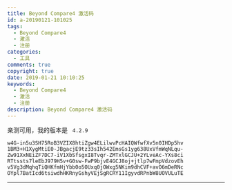 ```yaml
---
title: Beyond Compare4 激活码
id: a-20190121-101025
tags:
  - Beyond Compare4
  - 激活
  - 注册
categories:
  - 工具
comments: true
copyright: true
date: 2019-01-21 10:10:25
keywords: 
  - Beyond Compare4
  - 激活
  - 注册
description: Beyond Compare4 激活码
---
```


<script type="text/javascript" src="/js/src/baidu.js"></script>


亲测可用，我的版本是 ` 4.2.9`

```
w4G-in5u3SH75RoB3VZIX8htiZgw4ELilwvPcHAIQWfwfXv5n0IHDp5hv
1BM3+H1XygMtiE0-JBgacjE9tz33sIh542EmsGs1yg638UxVfmWqNLqu-
Zw91XxNEiZF7DC7-iV1XbSfsgxI8Tvqr-ZMTxlGCJU+2YLveAc-YXs8ci
RTtssts7leEbJ979H5v+G0sw-FwP9bjvE4GCJ8oj+jtlp7wFmpVdzovEh
v5Vg3dMqhqTiQHKfmHjYbb0o5OUxq0jOWxg5NKim9dhCVF+avO6mDeRNc
OYpl7BatIcd6tsiwdhHKRnyGshyVEjSgRCRY11IgyvdRPnbW8UOVULuTE
```

---